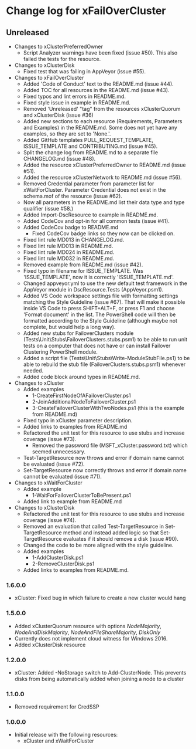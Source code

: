 # Change log for xFailOverCluster

## Unreleased

- Changes to xClusterPreferredOwner
  - Script Analyzer warnings have been fixed (issue #50). This also failed the
    tests for the resource.
- Changes to xClusterDisk
  - Fixed test that was failing in  AppVeyor (issue #55).
- Changes to xFailOverCluster
  - Added 'Code of Conduct' text to the README.md (issue #44).
  - Added TOC for all resources in the README.md (issue #43).
  - Fixed typos and lint errors in README.md.
  - Fixed style issue in example in README.md.
  - Removed 'Unreleased' "tag" from the resources xClusterQuorum and
    xClusterDisk (issue #36)
  - Added new sections to each resource (Requirements, Parameters and Examples)
    in the README.md. Some does not yet have any examples, so they are set to
    'None.'.
  - Added GitHub templates PULL\_REQUEST\_TEMPLATE, ISSUE_TEMPLATE and
    CONTRIBUTING.md (issue #45).
  - Split the change log from README.md to a separate file CHANGELOG.md
    (issue #48).
  - Added the resource xClusterPreferredOwner to README.md (issue #51).
  - Added the resource xClusterNetwork to README.md (issue #56).
  - Removed Credential parameter from parameter list for xWaitForCluster.
    Parameter Credential does not exist in the schema.mof of the resource
    (issue #62).
  - Now all parameters in the README.md list their data type and type qualifier
    (issue #58.)
  - Added Import-DscResource to example in README.md.
  - Added CodeCov and opt-in for all common tests (issue #41).
  - Added CodeCov badge to README.md
    - Fixed CodeCov badge links so they now can be clicked on.
  - Fixed lint rule MD013 in CHANGELOG.md.
  - Fixed lint rule MD013 in README.md.
  - Fixed lint rule MD024 in README.md.
  - Fixed lint rule MD032 in README.md.
  - Removed example from README.md (issue #42).
  - Fixed typo in filename for ISSUE\_TEMPLATE. Was 'ISSUE\_TEMPLATE', now it is
    correctly 'ISSUE\_TEMPLATE.md'.
  - Changed appveyor.yml to use the new default test framework in the AppVeyor
    module in DscResource.Tests (AppVeyor.psm1).
  - Added VS Code workspace settings file with formatting settings matching the
    Style Guideline (issue #67). That will make it possible inside VS Code to
    press SHIFT+ALT+F, or press F1 and choose 'Format document' in the list. The
    PowerShell code will then be formatted according to the Style Guideline
    (although maybe not complete, but would help a long way).
  - Added new stubs for FailoverClusters module
    (Tests\Unit\Stubs\FailoverClusters.stubs.psm1) to be able to run unit tests
    on a computer that does not have or can install Failover Clustering
    PowerShell module.
  - Added a script file (Tests\Unit\Stubs\Write-ModuleStubFile.ps1) to be able
    to rebuild the stub file (FailoverClusters.stubs.psm1) whenever needed.
  - Added code block around types in README.md.
- Changes to xCluster
  - Added examples
    - 1-CreateFirstNodeOfAFailoverCluster.ps1
    - 2-JoinAdditionalNodeToFailoverCluster.ps1
    - 3-CreateFailoverClusterWithTwoNodes.ps1 (this is the example from README.md)
  - Fixed typo in xCluster parameter description.
  - Added links to examples from README.md
  - Refactored the unit test for this resource to use stubs and increase coverage
    (issue #73).
    - Removed the password file (MSFT_xCluster.password.txt) which seemed unnecessary.
  - Test-TargetResource now throws and error if domain name cannot be evaluated
    (issue #72).
  - Set-TargetResource now correctly throws and error if domain name cannot be
    evaluated (issue #71).
- Changes to xWaitForCluster
  - Added example
    - 1-WaitForFailoverClusterToBePresent.ps1
  - Added link to example from README.md
- Changes to xClusterDisk
  - Refactored the unit test for this resource to use stubs and increase coverage
    (issue #74).
  - Removed an evaluation that called Test-TargetResource in Set-TargetResource
    method and instead added logic so that Set-TargetResource evaluates if it
    should remove a disk (issue #90).
  - Changed the code to be more aligned with the style guideline.
  - Added examples
    - 1-AddClusterDisk.ps1
    - 2-RemoveClusterDisk.ps1
  - Added links to examples from README.md.

### 1.6.0.0

- xCluster: Fixed bug in which failure to create a new cluster would hang

### 1.5.0.0

- Added xClusterQuorum resource with options *NodeMajority*,
  *NodeAndDiskMajority*, *NodeAndFileShareMajority*, *DiskOnly*
- Currently does not implement cloud witness for Windows 2016.
- Added xClusterDisk resource

### 1.2.0.0

- xCluster: Added -NoStorage switch to Add-ClusterNode. This prevents disks from
  being automatically added when joining a node to a cluster

### 1.1.0.0

- Removed requirement for CredSSP

### 1.0.0.0

- Initial release with the following resources:
  - xCluster and xWaitForCluster
